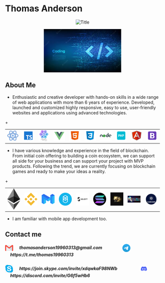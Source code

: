 # Thomas Anderson

<div align="center">
  <img src="https://readme-typing-svg.herokuapp.com?font=Architects+Daughter&color=%2338C2FF&size=50&center=true&vCenter=true&height=60&width=1000&lines=Welcome+to+development+world!" alt="Title"></img>
</div>

<p align="center">
	<img align="center" src="https://github.com/thomas-anderson-0313/thomas-anderson-0313/blob/main/header3.jpg?raw=true" style="width: 50%" />
</p>

## About Me

- Enthusiastic and creative developer with hands-on skills in a wide range of web applications with more than 6 years of experience.
Developed, launched and customized highly responsive, easy to use, user-friendly websites and applications using advanced technologies.

<table>
  <tr>
    <td><img src="https://github.com/thomas-anderson-0313/thomas-anderson-0313/blob/main/react.png" width="200"></td>
    <td><img src="https://github.com/thomas-anderson-0313/thomas-anderson-0313/blob/main/typescript.png" width="200"></td>
    <td><img src="https://github.com/thomas-anderson-0313/thomas-anderson-0313/blob/main/next.png" width="200"></td>
    <td><img src="https://github.com/thomas-anderson-0313/thomas-anderson-0313/blob/main/vue.png" width="200"></td>
    <td><img src="https://github.com/thomas-anderson-0313/thomas-anderson-0313/blob/main/html.png" width="200"></td>
    <td><img src="https://github.com/thomas-anderson-0313/thomas-anderson-0313/blob/main/css.png" width="200"></td>
    <td><img src="https://github.com/thomas-anderson-0313/thomas-anderson-0313/blob/main/node.png" width="200"></td>
    +<td><img src="https://github.com/thomas-anderson-0313/thomas-anderson-0313/blob/main/php.png" width="200"></td>
    <td><img src="https://github.com/thomas-anderson-0313/thomas-anderson-0313/blob/main/angular.png" width="200"></td>
    <td><img src="https://github.com/thomas-anderson-0313/thomas-anderson-0313/blob/main/bootstrap.png" width="200"></td>
  </tr>
</table>

- I have various knowledge and experience in the field of blockchain.
From initial coin offering to building a coin ecosystem, we can support all side for your business and can support your project with MVP products.
Following the trend, we are currently focusing on blockchain games and ready to make your ideas a reality.

<table>
  <tr>
    <td><img src="https://github.com/thomas-anderson-0313/thomas-anderson-0313/blob/main/ethereum.png" width="200"></td>
    <td><img src="https://github.com/thomas-anderson-0313/thomas-anderson-0313/blob/main/bsc.png" width="200"></td>
    <td><img src="https://github.com/thomas-anderson-0313/thomas-anderson-0313/blob/main/matic.png" width="200"></td>
    <td><img src="https://github.com/thomas-anderson-0313/thomas-anderson-0313/blob/main/fantom.png" width="200"></td>
    <td><img src="https://github.com/thomas-anderson-0313/thomas-anderson-0313/blob/main/solidity.png" width="200"></td>
    <td><img src="https://github.com/thomas-anderson-0313/thomas-anderson-0313/blob/main/solana.png" width="200"></td>
    <td><img src="https://github.com/thomas-anderson-0313/thomas-anderson-0313/blob/main/nft.jpg" width="200"></td>
    +<td><img src="https://github.com/thomas-anderson-0313/thomas-anderson-0313/blob/main/p2e.jpg" width="200"></td>
    <td><img src="https://github.com/thomas-anderson-0313/thomas-anderson-0313/blob/main/cardano.png" width="200"></td>
  </tr>
</table>

-  I am familiar with mobile app development too.

## Contact me

<div>
	<h5>
		<img align="center" alt="Silence | Gmail" width="26px" src="https://github.com/thomas-anderson-0313/thomas-anderson-0313/blob/main/Gmail.svg" />
	  		&nbsp;&nbsp;&nbsp;&nbsp;&nbsp;thomasanderson19960313@gmail.com
	  		&nbsp;&nbsp;&nbsp;&nbsp;&nbsp;&nbsp;&nbsp;&nbsp;&nbsp;&nbsp;&nbsp;&nbsp;&nbsp;&nbsp;&nbsp;&nbsp;&nbsp;&nbsp;
		<img align="center" alt="Silence | Telegram" width="26px" src="https://github.com/thomas-anderson-0313/thomas-anderson-0313/blob/main/Telegram.png" />
			&nbsp;&nbsp;&nbsp;&nbsp;&nbsp;https://t.me/thomas19960313
	</h5>
	<h5>
		<img align="center" alt="Silence | Skype" width="26px" src="https://github.com/thomas-anderson-0313/thomas-anderson-0313/blob/main/Skype.png" />
			&nbsp;&nbsp;&nbsp;&nbsp;&nbsp;https://join.skype.com/invite/xdqwkaF98NWb
			&nbsp;&nbsp;&nbsp;&nbsp;&nbsp;&nbsp;&nbsp;&nbsp;&nbsp;&nbsp;&nbsp;&nbsp;&nbsp;&nbsp;&nbsp;&nbsp;&nbsp;&nbsp;&nbsp;&nbsp;
		<img align="center" alt="Silence | Discord" width="28px" src="https://github.com/thomas-anderson-0313/thomas-anderson-0313/blob/main/discord.png" />
			&nbsp;&nbsp;&nbsp;&nbsp;&nbsp;https://discord.com/invite/G6f5wHb6
	</h5>
<div>
	
